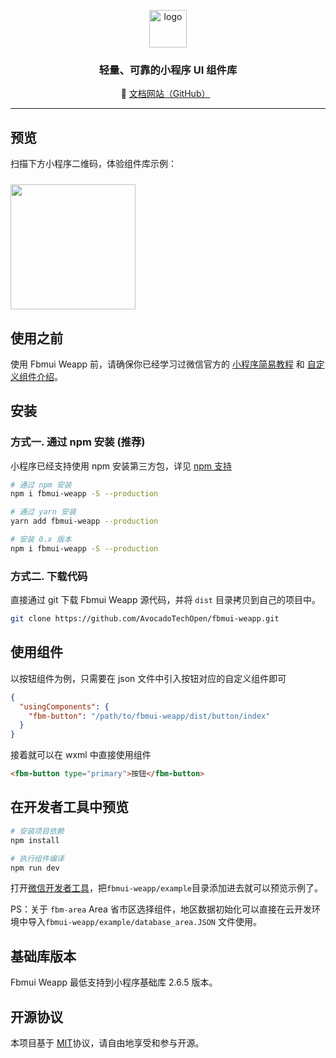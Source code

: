 <p align="center">
  <img alt="logo" src="https://hr.fbmms.cn/assets/images/a37f97b18691a2fec277.png" width="60">
</p>

<h3 align="center">轻量、可靠的小程序 UI 组件库</h3>

<p align="center">
  🌈 <a href="https://AvocadoTechOpen.github.io/fbmui-weapp">文档网站（GitHub）</a>
  &nbsp;
</p>

---

## 预览

扫描下方小程序二维码，体验组件库示例：

<img src="https://img.yzcdn.cn/fbmui-weapp/qrcode-201808101114.jpg" width="200" height="200" style="margin-top: 10px;" >

## 使用之前

使用 Fbmui Weapp 前，请确保你已经学习过微信官方的 [小程序简易教程](https://developers.weixin.qq.com/miniprogram/dev/framework/) 和 [自定义组件介绍](https://developers.weixin.qq.com/miniprogram/dev/framework/custom-component/)。

## 安装

### 方式一. 通过 npm 安装 (推荐)

小程序已经支持使用 npm 安装第三方包，详见 [npm 支持](https://developers.weixin.qq.com/miniprogram/dev/devtools/npm.html?search-key=npm)

```bash
# 通过 npm 安装
npm i fbmui-weapp -S --production

# 通过 yarn 安装
yarn add fbmui-weapp --production

# 安装 0.x 版本
npm i fbmui-weapp -S --production
```

### 方式二. 下载代码

直接通过 git 下载 Fbmui Weapp 源代码，并将 `dist` 目录拷贝到自己的项目中。

```bash
git clone https://github.com/AvocadoTechOpen/fbmui-weapp.git
```

## 使用组件

以按钮组件为例，只需要在 json 文件中引入按钮对应的自定义组件即可

```json
{
  "usingComponents": {
    "fbm-button": "/path/to/fbmui-weapp/dist/button/index"
  }
}
```

接着就可以在 wxml 中直接使用组件

```html
<fbm-button type="primary">按钮</fbm-button>
```

## 在开发者工具中预览

```bash
# 安装项目依赖
npm install

# 执行组件编译
npm run dev
```

打开[微信开发者工具](https://developers.weixin.qq.com/miniprogram/dev/devtools/download.html)，把`fbmui-weapp/example`目录添加进去就可以预览示例了。

PS：关于 `fbm-area` Area 省市区选择组件，地区数据初始化可以直接在云开发环境中导入`fbmui-weapp/example/database_area.JSON` 文件使用。

## 基础库版本

Fbmui Weapp 最低支持到小程序基础库 2.6.5 版本。

## 开源协议

本项目基于 [MIT](https://zh.wikipedia.org/wiki/MIT%E8%A8%B1%E5%8F%AF%E8%AD%89)协议，请自由地享受和参与开源。
